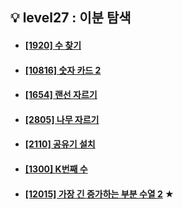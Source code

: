 ## 💡 level27 : 이분 탐색
- #### [[1920] 수 찾기](https://www.acmicpc.net/problem/1920)
- #### [[10816] 숫자 카드 2](https://www.acmicpc.net/problem/10816)
- #### [[1654] 랜선 자르기](https://www.acmicpc.net/problem/1654)
- #### [[2805] 나무 자르기](https://www.acmicpc.net/problem/2805)
- #### [[2110] 공유기 설치](https://www.acmicpc.net/problem/2110)
- #### [[1300] K번째 수](https://www.acmicpc.net/problem/1300)
- #### [[12015] 가장 긴 증가하는 부분 수열 2](https://www.acmicpc.net/problem/12015) ★